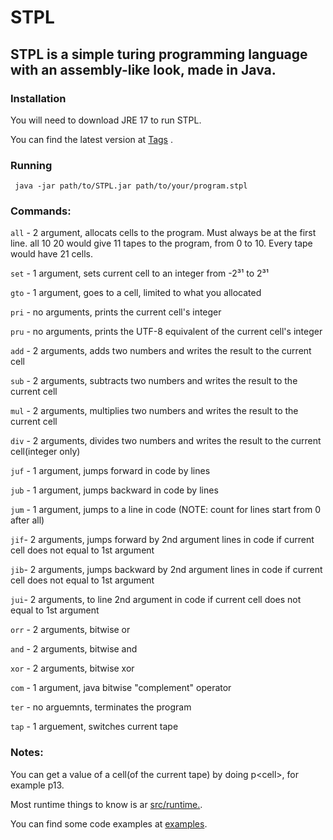 # STPL

## STPL is a simple turing programming language with an assembly-like look, made in Java.

### Installation

You will need to download JRE 17 to run STPL.

You can find the latest version at [Tags](https://github.com/consler/STPL/tags) .


### Running

``` java -jar path/to/STPL.jar path/to/your/program.stpl```

### Commands:

```all``` - 2 argument, allocats cells to the program. Must always be at the first line. all 10 20 would give 11 tapes to the program, from 0 to 10. Every tape would have 21 cells.

```set``` - 1 argument, sets current cell to an integer from -2³¹ to 2³¹

```gto``` - 1 argument, goes to a cell, limited to what you allocated

```pri``` - no arguments, prints the current cell's integer

```pru``` - no arguments, prints the UTF-8 equivalent of the current cell's integer

```add``` - 2 arguments, adds two numbers and writes the result to the current cell

```sub``` - 2 arguments, subtracts two numbers and writes the result to the current cell

```mul``` - 2 arguments, multiplies two numbers and writes the result to the current cell

```div``` - 2 arguments, divides two numbers and writes the result to the current cell(integer only)

```juf``` - 1 argument, jumps forward in code by lines

```jub``` - 1 argument, jumps backward in code by lines

```jum``` - 1 argument, jumps to a line in code (NOTE: count for lines start from 0 after all)

```jif```- 2 arguments, jumps forward by 2nd argument lines in code if current cell does not equal to 1st argument

```jib```- 2 arguments, jumps backward by 2nd argument lines in code if current cell does not equal to 1st argument

```jui```- 2 arguments, to line 2nd argument in code if current cell does not equal to 1st argument

```orr``` - 2 arguments, bitwise or

```and``` - 2 arguments, bitwise and

```xor``` - 2 arguments, bitwise xor

```com``` - 1 argument, java bitwise "complement" operator

```ter``` - no arguemnts, terminates the program

```tap``` - 1 arguement, switches current tape

### Notes: 

You can get a value of a cell(of the current tape) by doing p\<cell\>, for example p13.

Most runtime things to know is ar [src/runtime.](https://github.com/consler/STPL/blob/main/src/my/consler/STPL/runtime.java).

You can find some code examples at [examples](https://github.com/consler/STPL/tree/main/examples).

